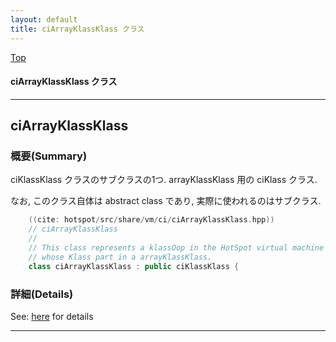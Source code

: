```yaml
---
layout: default
title: ciArrayKlassKlass クラス 
---
```

[Top](../index.html)

#### ciArrayKlassKlass クラス 



---
## <a name="noBmYsLYuQ" id="noBmYsLYuQ">ciArrayKlassKlass</a>

### 概要(Summary)
ciKlassKlass クラスのサブクラスの1つ. arrayKlassKlass 用の ciKlass クラス.

なお, このクラス自体は abstract class であり, 実際に使われるのはサブクラス.


```cpp
    ((cite: hotspot/src/share/vm/ci/ciArrayKlassKlass.hpp))
    // ciArrayKlassKlass
    //
    // This class represents a klassOop in the HotSpot virtual machine
    // whose Klass part in a arrayKlassKlass.
    class ciArrayKlassKlass : public ciKlassKlass {
```




### 詳細(Details)
See: [here](../doxygen/classciArrayKlassKlass.html) for details

---
